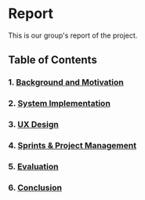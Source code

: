 # Report
This is our group's report of the project.
## Table of Contents
### 1. [Background and Motivation](./background.md)
### 2. [System Implementation](./system_implementation.md)
### 3. [UX Design](./UX_design.md)
### 4. [Sprints & Project Management](./sprints_project_manage.md)
### 5. [Evaluation](./evaluation.md)
### 6. [Conclusion](./conclusion.md)